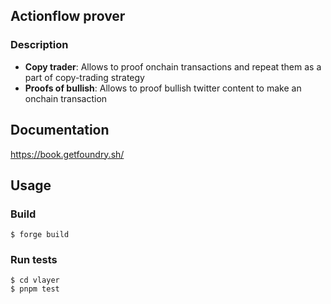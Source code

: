 ## Actionflow prover

### Description
- **Copy trader**: Allows to proof onchain transactions and repeat them as a part of copy-trading strategy
- **Proofs of bullish**: Allows to proof bullish twitter content to make an onchain transaction

## Documentation

https://book.getfoundry.sh/

## Usage

### Build

```shell
$ forge build
```

### Run tests

```shell
$ cd vlayer
$ pnpm test
```
